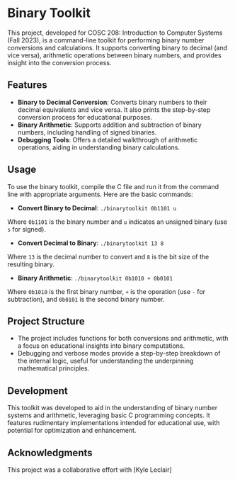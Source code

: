 # Binary Toolkit

This project, developed for COSC 208: Introduction to Computer Systems (Fall 2023), is a command-line toolkit for performing binary number conversions and calculations. It supports converting binary to decimal (and vice versa), arithmetic operations between binary numbers, and provides insight into the conversion process.

## Features

- **Binary to Decimal Conversion**: Converts binary numbers to their decimal equivalents and vice versa. It also prints the step-by-step conversion process for educational purposes.
- **Binary Arithmetic**: Supports addition and subtraction of binary numbers, including handling of signed binaries.
- **Debugging Tools**: Offers a detailed walkthrough of arithmetic operations, aiding in understanding binary calculations.

## Usage

To use the binary toolkit, compile the C file and run it from the command line with appropriate arguments. Here are the basic commands:

- **Convert Binary to Decimal**: 
`./binarytoolkit 0b1101 u`

Where `0b1101` is the binary number and `u` indicates an unsigned binary (use `s` for signed).

- **Convert Decimal to Binary**: 
`./binarytoolkit 13 8`

Where `13` is the decimal number to convert and `8` is the bit size of the resulting binary.

- **Binary Arithmetic**: 
`./binarytoolkit 0b1010 + 0b0101`

Where `0b1010` is the first binary number, `+` is the operation (use `-` for subtraction), and `0b0101` is the second binary number.

## Project Structure

- The project includes functions for both conversions and arithmetic, with a focus on educational insights into binary computations.
- Debugging and verbose modes provide a step-by-step breakdown of the internal logic, useful for understanding the underpinning mathematical principles.

## Development

This toolkit was developed to aid in the understanding of binary number systems and arithmetic, leveraging basic C programming concepts. It features rudimentary implementations intended for educational use, with potential for optimization and enhancement.

## Acknowledgments

This project was a collaborative effort with [Kyle Leclair]



